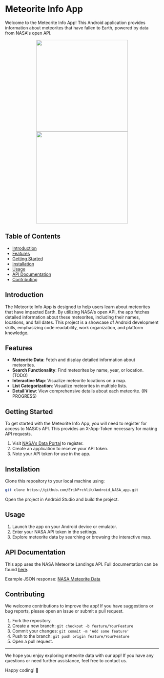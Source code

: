 # Meteorite Info App

Welcome to the Meteorite Info App! This Android application provides information about meteorites that have fallen to Earth, powered by data from NASA's open API.

<p align="middle">
  <img src="https://github.com/ErikPrchlik/Android_NASA_app/assets/34059320/0d818443-232f-437e-9c75-28e15c77e2b7" width="300">
  <img src="https://github.com/ErikPrchlik/Android_NASA_app/assets/34059320/4d898bd9-0df0-4837-b2be-2330ee1e2be0" width="300">  
</p>

## Table of Contents
- [Introduction](#introduction)
- [Features](#features)
- [Getting Started](#getting-started)
- [Installation](#installation)
- [Usage](#usage)
- [API Documentation](#api-documentation)
- [Contributing](#contributing)

## Introduction

The Meteorite Info App is designed to help users learn about meteorites that have impacted Earth. By utilizing NASA's open API, the app fetches detailed information about these meteorites, including their names, locations, and fall dates. This project is a showcase of Android development skills, emphasizing code readability, work organization, and platform knowledge.

## Features

- **Meteorite Data**: Fetch and display detailed information about meteorites.
- **Search Functionality**: Find meteorites by name, year, or location. (TODO)
- **Interactive Map**: Visualize meteorite locations on a map.
- **List Categorization**: Visualize meteorites in multiple lists.
- **Detail View**: View comprehensive details about each meteorite. (IN PROGRESS)

## Getting Started

To get started with the Meteorite Info App, you will need to register for access to NASA's API. This provides an X-App-Token necessary for making API requests.

1. Visit [NASA's Data Portal](https://data.nasa.gov/login) to register.
2. Create an application to receive your API token.
3. Note your API token for use in the app.

## Installation

Clone this repository to your local machine using:

```bash
git clone https://github.com/ErikPrchlik/Android_NASA_app.git
```

Open the project in Android Studio and build the project.

## Usage

1. Launch the app on your Android device or emulator.
2. Enter your NASA API token in the settings.
3. Explore meteorite data by searching or browsing the interactive map.

## API Documentation

This app uses the NASA Meteorite Landings API. Full documentation can be found [here](https://dev.socrata.com/foundry/data.nasa.gov/y77d-th95).

Example JSON response: [NASA Meteorite Data](https://data.nasa.gov/resource/y77d-th95.json)

## Contributing

We welcome contributions to improve the app! If you have suggestions or bug reports, please open an issue or submit a pull request.

1. Fork the repository.
2. Create a new branch: `git checkout -b feature/YourFeature`
3. Commit your changes: `git commit -m 'Add some feature'`
4. Push to the branch: `git push origin feature/YourFeature`
5. Open a pull request.

---

We hope you enjoy exploring meteorite data with our app! If you have any questions or need further assistance, feel free to contact us.

Happy coding! 🚀
